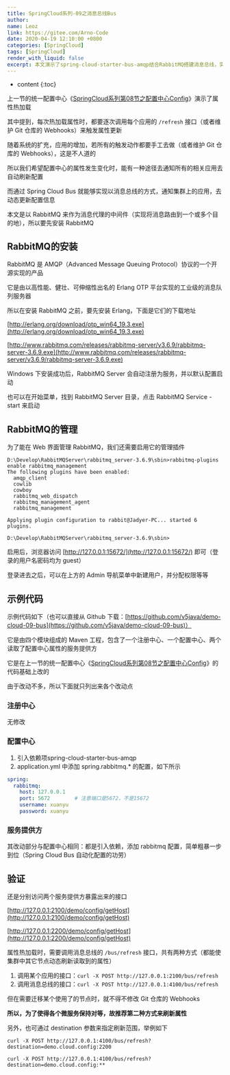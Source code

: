 ```yaml
---
title: SpringCloud系列-09之消息总线Bus
author:
name: Leoz
link: https://gitee.com/Arno-Code
date: 2020-04-19 12:10:00 +0800
categories: [SpringCloud]
tags: [SpringCloud]
render_with_liquid: false
excerpt: 本文演示了spring-cloud-starter-bus-amqp结合RabbitMQ搭建消息总线，实现集群上应用读取的属性自动化更新。
---
```

* content
{:toc}


上一节的统一配置中心《[SpringCloud系列第08节之配置中心Config](https://jadyer.cn/2017/04/17/springcloud-config/)》演示了属性热加载

其中提到，每次热加载属性时，都要逐次调用每个应用的 `/refresh` 接口（或者维护 Git 仓库的 Webhooks）来触发属性更新

随着系统的扩充，应用的增加，若所有的触发动作都要手工去做（或者维护 Git 仓库的 Webhooks），这是不人道的

所以我们希望配置中心的属性发生变化时，能有一种途径去通知所有的相关应用去自动刷新配置

而通过 Spring Cloud Bus 就能够实现以消息总线的方式，通知集群上的应用，去动态更新配置信息

本文是以 RabbitMQ 来作为消息代理的中间件（实现将消息路由到一个或多个目的地），所以要先安装 RabbitMQ

## RabbitMQ的安装

RabbitMQ 是 AMQP（Advanced Message Queuing Protocol）协议的一个开源实现的产品

它是由以高性能、健壮、可伸缩性出名的 Erlang OTP 平台实现的工业级的消息队列服务器

所以在安装 RabbitMQ 之前，要先安装 Erlang，下面是它们的下载地址

[http://erlang.org/download/otp_win64_19.3.exe](http://erlang.org/download/otp_win64_19.3.exe)

[http://www.rabbitmq.com/releases/rabbitmq-server/v3.6.9/rabbitmq-server-3.6.9.exe](http://www.rabbitmq.com/releases/rabbitmq-server/v3.6.9/rabbitmq-server-3.6.9.exe)

Windows 下安装成功后，RabbitMQ Server 会自动注册为服务，并以默认配置启动

也可以在开始菜单，找到 RabbitMQ Server 目录，点击 RabbitMQ Service - start 来启动

## RabbitMQ的管理

为了能在 Web 界面管理 RabbitMQ，我们还需要启用它的管理插件

```
D:\Develop\RabbitMQServer\rabbitmq_server-3.6.9\sbin>rabbitmq-plugins enable rabbitmq_management
The following plugins have been enabled:
  amqp_client
  cowlib
  cowboy
  rabbitmq_web_dispatch
  rabbitmq_management_agent
  rabbitmq_management

Applying plugin configuration to rabbit@Jadyer-PC... started 6 plugins.

D:\Develop\RabbitMQServer\rabbitmq_server-3.6.9\sbin>
```

启用后，浏览器访问 [http://127.0.0.1:15672/](http://127.0.0.1:15672/) 即可（登录的用户名密码均为 guest）

登录进去之后，可以在上方的 Admin 导航菜单中新建用户，并分配权限等等

## 示例代码

示例代码如下（也可以直接从 Github 下载：[https://github.com/v5java/demo-cloud-09-bus](https://github.com/v5java/demo-cloud-09-bus)）

它是由四个模块组成的 Maven 工程，包含了一个注册中心、一个配置中心、两个读取了配置中心属性的服务提供方

它是在上一节的统一配置中心《[SpringCloud系列第08节之配置中心Config](https://jadyer.cn/2017/04/17/springcloud-config/)》的代码基础上改的

由于改动不多，所以下面就只列出来各个改动点

### 注册中心

无修改

### 配置中心

1. 引入依赖项spring-cloud-starter-bus-amqp
2. application.yml 中添加 spring.rabbitmq.* 的配置，如下所示

```yml
spring:
  rabbitmq:
    host: 127.0.0.1
    port: 5672        # 注意端口是5672，不是15672
    username: xuanyu
    password: xuanyu
```

### 服务提供方

其改动部分与配置中心相同：都是引入依赖，添加 rabbitmq 配置，简单粗暴一步到位（Spring Cloud Bus 自动化配置的功劳）

## 验证

还是分别访问两个服务提供方暴露出来的接口

[http://127.0.0.1:2100/demo/config/getHost](http://127.0.0.1:2100/demo/config/getHost)

[http://127.0.0.1:2200/demo/config/getHost](http://127.0.0.1:2200/demo/config/getHost)

属性热加载时，需要调用消息总线的 `/bus/refresh` 接口，共有两种方式（都能使集群中其它节点动态刷新读取到的属性）

1. 调用某个应用的接口：`curl -X POST http://127.0.0.1:2100/bus/refresh`
2. 调用消息总线的接口：`curl -X POST http://127.0.0.1:4100/bus/refresh`

但在需要迁移某个使用了的节点时，就不得不修改 Git 仓库的 Webhooks

**所以，为了使得各个微服务保持对等，故推荐第二种方式来刷新属性**

另外，也可通过 destination 参数来指定刷新范围，举例如下

`curl -X POST http://127.0.0.1:4100/bus/refresh?destination=demo.cloud.config:2200`

`curl -X POST http://127.0.0.1:4100/bus/refresh?destination=demo.cloud.config:**`
